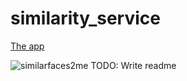# similarity_service
[The app](similarfaces2.me)

![similarfaces2me](https://github.com/user-attachments/assets/20e85a3e-e535-4cdb-a062-a708aad98c23)
TODO: Write readme
